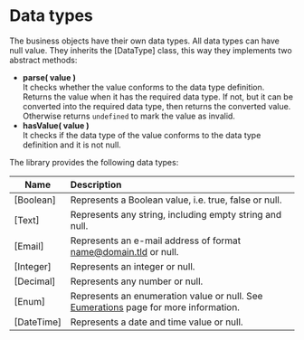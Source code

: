 [//]: # (80, Data types)

# Data types

The business objects have their own data types. All data types can have null value.
They inherits the [DataType] class, this way they implements two abstract methods:

* __parse( value )__  
  It checks whether the value conforms to the data type definition. Returns the
  value when it has the required data type. If not, but it can be converted into
  the required data type, then returns the converted value. Otherwise returns
  `undefined` to mark the value as invalid.
* __hasValue( value )__  
  It checks if the data type of the value conforms to the data type definition
  and it is not null.

The library provides the following data types:

Name | Description
-|:-
[Boolean] | Represents a Boolean value, i.e. true, false or null.
[Text] | Represents any string, including empty string and null.
[Email] | Represents an e-mail address of format name@domain.tld or null.
[Integer] | Represents an integer or null.
[Decimal] | Represents any number or null.
[Enum] | Represents an enumeration value or null. See [Eumerations](/advanced/miscellaneous/enumerations) page for more information.
[DateTime] | Represents a date and time value or null.


